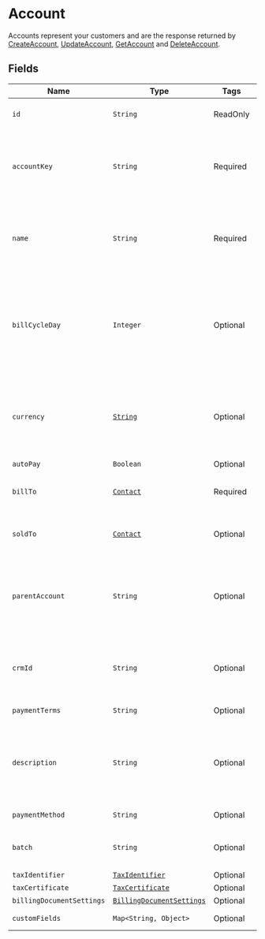 
# Account

Accounts represent your customers and are the response returned by [CreateAccount](/doc/account-api.md#create-account), [UpdateAccount](/doc/account-api.md#update-account), [GetAccount](/doc/account-api.md#get-account) and [DeleteAccount](/doc/account-api.md#delete-account).


## Fields

| Name | Type | Tags | Description | Getter |
|  --- | --- | --- | --- | --- |
| `id` | `String` | ReadOnly | Unique identifier for the object. | String getId() |
| `accountKey` | `String` | Required | The unique customer account key.<br>**Constraints**: *Maximum Length*: `255` | String getAccountKey()
| `name` | `String` | Required | The name of the customer account.<br>**Constraints**: *Maximum Length*: `255` | String getName()
| `billCycleDay` | `Integer` | Optional | The day of the month on which your customer will be invoiced. For month end specify 31. | Integer getBillCycleDay()
| `currency` | [`String`](/doc/models/currency.md) | Optional | Three-letter [ISO currency code](https://www.iso.org/iso-4217-currency-codes.html). Must be a currency you have enabled. | String getCurrency() |
| `autoPay` | `Boolean` | Optional | | String getAutoPay() |
| `billTo` | [`Contact`](/doc/models/contact.md) | Required | A customer's billing address. | Contact getBillTo() |
| `soldTo` | [`Contact`](/doc/models/contact.md) | Optional | A customer's soldTo address.  | Contact getSoldTo() |
| `parentAccount` | `String` | Optional | The identifier of the customer account that owns this account's invoices. | String getParentAccount() |
| `crmId` | `String` | Optional | The identifier for this customer account in your CRM. | String getCrmId() |
| `paymentTerms` | `String` | Optional |  | String getPaymentTerms() |
| `description` | `String` | Optional | An arbitrary string attached to the object. Often useful for displaying to users. | String getDescription() |
| `paymentMethod` | `String` | Optional | | String getPaymentMethod() |
| `batch` | `String` | Optional | The identifier of a bill run batch. |
| `taxIdentifier` | [`TaxIdentifier`](/doc/models/tax-identifier.md) | Optional | |
| `taxCertificate` | [`TaxCertificate`](/doc/models/tax-certificate.md) | Optional | |
| `billingDocumentSettings` | [`BillingDocumentSettings`](/doc/models/billing-document-settings.md) | Optional | |
| `customFields` | `Map<String, Object>` | Optional | Custom fields. | `Map<String, Object> getCustomFields()`|
